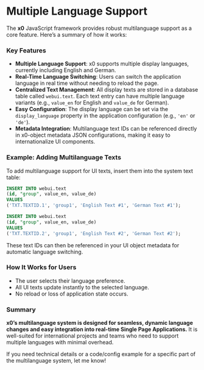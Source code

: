 # Multiple Language Support

The **x0** JavaScript framework provides robust multilanguage support as a core feature. Here’s a summary of how it works:

### Key Features

- **Multiple Language Support**: x0 supports multiple display languages, currently including English and German.
- **Real-Time Language Switching**: Users can switch the application language in real time without needing to reload the page.
- **Centralized Text Management**: All display texts are stored in a database table called `webui.text`. Each text entry can have multiple language variants (e.g., `value_en` for English and `value_de` for German).
- **Easy Configuration**: The display language can be set via the `display_language` property in the application configuration (e.g., `'en'` or `'de'`).
- **Metadata Integration**: Multilanguage text IDs can be referenced directly in x0-object metadata JSON configurations, making it easy to internationalize UI components.

### Example: Adding Multilanguage Texts

To add multilanguage support for UI texts, insert them into the system text table:

```sql
INSERT INTO webui.text
(id, "group", value_en, value_de)
VALUES
('TXT.TEXTID.1', 'group1', 'English Text #1', 'German Text #1');

INSERT INTO webui.text
(id, "group", value_en, value_de)
VALUES
('TXT.TEXTID.2', 'group1', 'English Text #2', 'German Text #2');
```

These text IDs can then be referenced in your UI object metadata for automatic language switching.

### How It Works for Users

- The user selects their language preference.
- All UI texts update instantly to the selected language.
- No reload or loss of application state occurs.

### Summary

**x0’s multilanguage system is designed for seamless, dynamic language changes and easy integration into real-time Single Page Applications.** It is well-suited for international projects and teams who need to support multiple languages with minimal overhead.

If you need technical details or a code/config example for a specific part of the multilanguage system, let me know!
